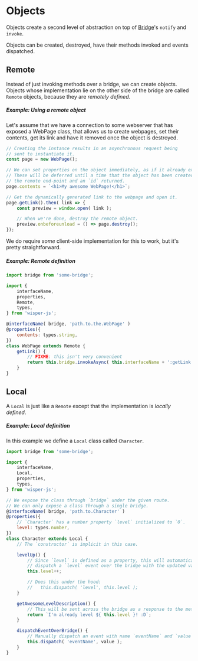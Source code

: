 # Objects
Objects create a second level of abstraction on top of [Bridge](../bridges/)'s `notify` and `invoke`.

Objects can be created, destroyed, have their methods invoked and events dispatched.

## Remote
Instead of just invoking methods over a bridge, we can create objects. Objects whose implementation lie on the other side of the bridge are called `Remote` objects, because they are _remotely defined_.

##### Example: Using a remote object
Let's assume that we have a connection to some webserver that has exposed a WebPage class, that allows us to create webpages, set their contents, get its link and have it removed once the object is destroyed.

```js
// Creating the instance results in an asynchronous request being
// sent to instantiate it.
const page = new WebPage();

// We can set properties on the object immediately, as if it already exists.
// These will be deferred until a time that the object has been created on
// the remote end-point and an `id` returned.
page.contents = `<h1>My awesome WebPage!</h1>`;

// Get the dynamically generated link to the webpage and open it.
page.getLink().then( link => {
	const preview = window.open( link );

	// When we're done, destroy the remote object.
	preview.onbeforeunload = () => page.destroy();
});
```

We do require _some_ client-side implementation for this to work, but it's pretty straightforward.

##### Example: Remote definition

```js
import bridge from 'some-bridge';

import {
	interfaceName,
	properties,
	Remote,
	types,
} from 'wisper-js';

@interfaceName( bridge, 'path.to.the.WebPage' )
@properties({
	contents: types.string,
})
class WebPage extends Remote {
	getLink() {
		// FIXME: this isn't very convenient
		return this.bridge.invokeAsync( this.interfaceName + ':getLink' );
	}
}

```


## Local
A `Local` is just like a `Remote` except that the implementation is _locally defined_.

##### Example: Local definition
In this example we define a `Local` class called `Character`.

```js
import bridge from 'some-bridge';

import {
	interfaceName,
	Local,
	properties,
	types,
} from 'wisper-js';

// We expose the class through `bridge` under the given route.
// We can only expose a class through a single bridge.
@interfaceName( bridge, 'path.to.Character' )
@properties({
	// `Character` has a number property `level` initialized to `0`.
	level: types.number,
})
class Character extends Local {
	// The `constructor` is implicit in this case.

	levelUp() {
		// Since `level` is defined as a property, this will automatically
		// dispatch a `level` event over the bridge with the updated value.
		this.level++;

		// Does this under the hood:
		//   this.dispatch( 'level', this.level );
	}

	getAwesomeLevelDescription() {
		// This will be sent across the bridge as a response to the method call.
		return `I'm already level ${ this.level }! :D`;
	}

	dispatchEventOverBridge() {
		// Manually dispatch an event with name `eventName` and `value`.
		this.dispatch( 'eventName', value );
	}
}
```
